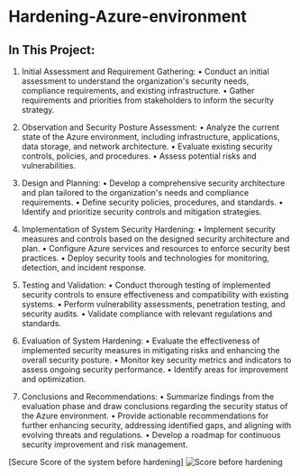 # Hardening-Azure-environment

## In This Project:
1. Initial Assessment and Requirement Gathering:
  • Conduct an initial assessment to understand the organization's security needs, compliance requirements, and existing infrastructure.
  • Gather requirements and priorities from stakeholders to inform the security strategy.

2. Observation and Security Posture Assessment:
  • Analyze the current state of the Azure environment, including infrastructure, applications, data storage, and network architecture.
  • Evaluate existing security controls, policies, and procedures.
  • Assess potential risks and vulnerabilities.

3. Design and Planning:
  • Develop a comprehensive security architecture and plan tailored to the organization's needs and compliance requirements.
  • Define security policies, procedures, and standards.
  • Identify and prioritize security controls and mitigation strategies.

4. Implementation of System Security Hardening:
  • Implement security measures and controls based on the designed security architecture and plan.
  • Configure Azure services and resources to enforce security best practices.
  • Deploy security tools and technologies for monitoring, detection, and incident response.

5. Testing and Validation:
  • Conduct thorough testing of implemented security controls to ensure effectiveness and compatibility with existing systems.
  • Perform vulnerability assessments, penetration testing, and security audits.
  • Validate compliance with relevant regulations and standards.

6. Evaluation of System Hardening:
  • Evaluate the effectiveness of implemented security measures in mitigating risks and enhancing the overall security posture.
  • Monitor key security metrics and indicators to assess ongoing security performance.
  • Identify areas for improvement and optimization.

7. Conclusions and Recommendations:
  • Summarize findings from the evaluation phase and draw conclusions regarding the security status of the Azure environment.
  • Provide actionable recommendations for further enhancing security, addressing identified gaps, and aligning with evolving threats and regulations.
  • Develop a roadmap for continuous security improvement and risk management.

[Secure Score of the system before hardening]
![Score before hardening](https://github.com/AndrewTanga/Hardening-Azure-environment/assets/93886645/ca1e42fb-bec3-4f35-b456-128a10bd1834)
